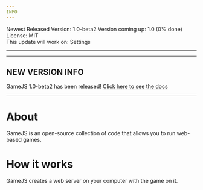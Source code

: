 ```yaml
---
INFO
---
```

Newest Released Version: 1.0-beta2
Version coming up: 1.0 (0% done)
License: MIT   
This update will work on: Settings

---


---
NEW VERSION INFO
---
GameJS 1.0-beta2 has been released!
[Click here to see the docs](https://jackkillian.github.io/GameJS "GameJS Docs")

---



# About
GameJS is an open-source collection of code that allows you to run web-based games.

# How it works
GameJS creates a web server on your computer with the game on it.
